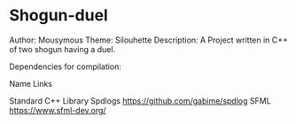 # Shogun-duel

Author:         Mousymous
Theme:          Silouhette
Description:    A Project written in C++ of two shogun having a duel.

Dependencies for compilation:

Name                    Links

Standard C++ Library
Spdlogs                 https://github.com/gabime/spdlog 
SFML                    https://www.sfml-dev.org/
